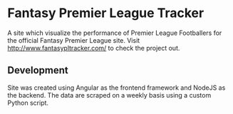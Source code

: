 # Fantasy Premier League Tracker

A site which visualize the performance of Premier League Footballers for the official Fantasy Premier League site. Visit http://www.fantasypltracker.com/ to check the project out.

## Development

Site was created using Angular as the frontend framework and NodeJS as the backend. The data are scraped on a weekly basis using a custom Python script.

